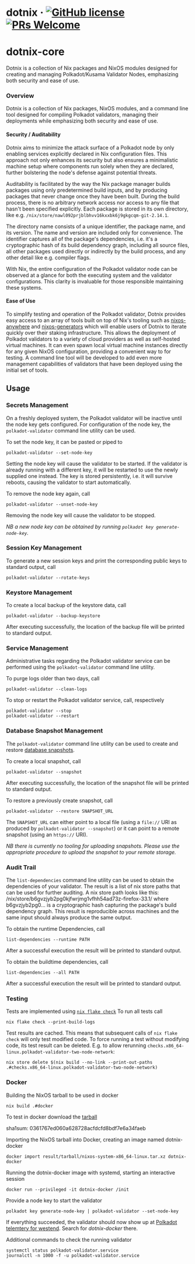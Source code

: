 # dotnix &middot; [![GitHub license](https://img.shields.io/badge/license-GPL3%2FApache2-blue)](#LICENSE) [![PRs Welcome](https://img.shields.io/badge/PRs-welcome-brightgreen.svg)](docs/CONTRIBUTING.adoc)

# dotnix-core
Dotnix is a collection of Nix packages and NixOS modules designed for creating and managing Polkadot/Kusama Validator Nodes, emphasizing both security and ease of use.

### Overview

Dotnix is a collection of Nix packages, NixOS modules, and a command line tool designed for compiling Polkadot validators, managing their deployments while emphasizing both security and ease of use.

#### Security / Auditability

Dotnix aims to minimize the attack surface of a Polkadot node by only enabling services explicitly declared in Nix configuration files. This approach not only enhances its security but also ensures a minimalistic machine setup where components run solely when they are declared, further bolstering the node's defense against potential threats.

Auditability is facilitated by the way the Nix package manager builds packages using only predetermined build inputs, and by producing packages that never change once they have been built. During the build process, there is no arbitrary network access nor access to any file that hasn't been specified explicitly.
Each package is stored in its own directory, like e.g. `/nix/store/nawl092prjblbhvv16kxxbk6j9gkgcqm-git-2.14.1`.

The directory name consists of a unique identifier, the package name, and its version. The name and version are included only for convenience. The identifier captures all of the package's dependencies, i.e. it's a cryptographic hash of its build dependency graph, including all source files, all other packages used directly or indirectly by the build process, and any other detail like e.g. compiler flags.

With Nix, the entire configuration of the Polkadot validator node can be observed at a glance for both the executing system and the validator configurations. This clarity is invaluable for those responsible maintaining these systems.

#### Ease of Use

To simplify testing and operation of the Polkadot validator, Dotnix provides easy access to an array of tools built on top of Nix's tooling such as [nixos-anywhere](https://github.com/nix-community/nixos-anywhere) and [nixos-generators](https://github.com/nix-community/nixos-generators) which will enable users of Dotnix to iterate quickly over their staking infrastructure. This allows the deployment of Polkadot validators to a variety of cloud providers as well as self-hosted virtual machines. It can even spawn local virtual machine instances directly for any given NixOS configuration, providing a convenient way to for testing. A command line tool will be developed to add even more management capabilities of validators that have been deployed using the initial set of tools.

## Usage

### Secrets Management

On a freshly deployed system, the Polkadot validator will be inactive until the node key gets configured.
For configuration of the node key, the `polkadot-validator` command line utility can be used.

To set the node key, it can be pasted or piped to

    polkadot-validator --set-node-key

Setting the node key will cause the validator to be started.  If the validator
is already running with a different key, it will be restarted to use the newly
supplied one instead.  The key is stored persistently, i.e. it will survive
reboots, causing the validator to start automatically.

To remove the node key again, call

    polkadot-validator --unset-node-key

Removing the node key will cause the validator to be stopped.

_NB a new node key can be obtained by running `polkadot key generate-node-key`._

### Session Key Management

To generate a new session keys and print the corresponding public keys to standard output, call

    polkadot-validator --rotate-keys

### Keystore Management

To create a local backup of the keystore data, call

    polkadot-validator --backup-keystore

After executing successfully, the location of the backup file will be printed to standard output.

### Service Management

Administrative tasks regarding the Polkadot validator service can be performed
using the `polkadot-validator` command line utility.

To purge logs older than two days, call

    polkadot-validator --clean-logs

To stop or restart the Polkadot validator service, call, respectively

    polkadot-validator --stop
    polkadot-validator --restart

### Database Snapshot Management

The `polkadot-validator` command line utility can be used to create and restore
[database snapshots](https://wiki.polkadot.network/docs/maintain-guides-how-to-validate-polkadot#database-snapshot-services).

To create a local snapshot, call

    polkadot-validator --snapshot

After executing successfully, the location of the snapshot file will be printed to standard output.

To restore a previously create snapshot, call

    polkadot-validator --restore SNAPSHOT_URL

The `SNAPSHOT_URL` can either point to a local file (using a `file://` URI as produced by `polkadot-validator --snapshot`)
or it can point to a remote snapshot (using an `https://` URI).

_NB there is currently no tooling for uploading snapshots.  Please use the appropriate procedure to upload the snapshot to your
remote storage._

### Audit Trail

The `list-dependencies` command line utility can be used to obtain the dependencies of your validator.
The result is a list of nix store paths that can be used for further auditing.
A nix store path looks like this: /nix/store/b6gvzjyb2pg0kjfwrjmg1vfhh54ad73z-firefox-33.1/
where b6gvzjyb2pg0… is a cryptographic hash capturing the package's build dependency graph.
This result is reproducible across machines and the same input should always produce the same output.

To obtain the runtime Dependencies, call

    list-dependencies --runtime PATH

After a successful execution the result will be printed to standard output.

To obtain the buildtime dependencies, call

    list-dependencies --all PATH

After a successful execution the result will be printed to standard output.

### Testing

Tests are implemented using [`nix flake check`](https://nixos.org/manual/nix/stable/command-ref/new-cli/nix3-flake-check)
To run all tests call

    nix flake check --print-build-logs

Test results are cached.  This means that subsequent calls of `nix flake check`
will only test modified code.  To force running a test without modifying code,
its test result can be deleted.
E.g. to allow rerunning `checks.x86_64-linux.polkadot-validator-two-node-network`:

    nix store delete $(nix build --no-link --print-out-paths .#checks.x86_64-linux.polkadot-validator-two-node-network)

### Docker

Building the NixOS tarball to be used in docker

    nix build .#docker

To test in docker download the [tarball](https://sporyon.io/wp-content/releases/nixos-system-x86_64-linux.tar.xz)

sha1sum: 0361767ed060a628728acfdcfd8bdf7e6a34faeb

Importing the NixOS tarball into Docker, creating an image named dotnix-docker

    docker import result/tarball/nixos-system-x86_64-linux.tar.xz dotnix-docker

Running the dotnix-docker image with systemd, starting an interactive session

    docker run --privileged -it dotnix-docker /init

Provide a node key to start the validator

    polkadot key generate-node-key | polkadot-validator --set-node-key

If everything succeeded, the validator should now show up at
[Polkadot telemtery for westend](https://telemetry.polkadot.io/#list/0xe143f23803ac50e8f6f8e62695d1ce9e4e1d68aa36c1cd2cfd15340213f3423e).
Search for _dotnix-docker_ there.

Additional commands to check the running validator

    systemctl status polkadot-validator.service
    journalctl -n 1000 -f -u polkadot-validator.service
